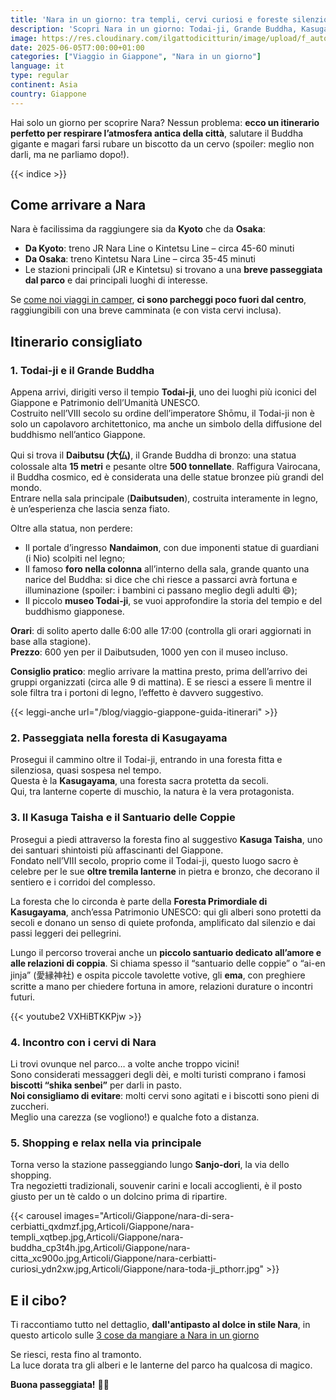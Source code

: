 ```yaml
---
title: 'Nara in un giorno: tra templi, cervi curiosi e foreste silenziose'
description: 'Scopri Nara in un giorno: Todai-ji, Grande Buddha, Kasuga Taisha, cervi e foresta di Kasugayama. Itinerario perfetto da Kyoto o Osaka!'
image: https://res.cloudinary.com/ilgattodicitturin/image/upload/f_auto,q_auto,w_800,dpr_auto/v1751857574/Articoli/Giappone/tour-di-nara-2025_nzmaha.png
date: 2025-06-05T7:00:00+01:00
categories: ["Viaggio in Giappone", "Nara in un giorno"]
language: it
type: regular
continent: Asia   
country: Giappone
---
```

Hai solo un giorno per scoprire Nara? Nessun problema: **ecco un itinerario perfetto per respirare l’atmosfera antica della città**, salutare il Buddha gigante e magari farsi rubare un biscotto da un cervo (spoiler: meglio non darli, ma ne parliamo dopo!).

{{< indice >}}

## Come arrivare a Nara

Nara è facilissima da raggiungere sia da **Kyoto** che da **Osaka**:

- **Da Kyoto**: treno JR Nara Line o Kintetsu Line – circa 45-60 minuti  
- **Da Osaka**: treno Kintetsu Nara Line – circa 35-45 minuti  
- Le stazioni principali (JR e Kintetsu) si trovano a una **breve passeggiata dal parco** e dai principali luoghi di interesse.

Se [come noi viaggi in camper](/blog/dall-italia-al-giappone-in-van), **ci sono parcheggi poco fuori dal centro**, raggiungibili con una breve camminata (e con vista cervi inclusa).

## Itinerario consigliato

### 1. Todai-ji e il Grande Buddha

Appena arrivi, dirigiti verso il tempio **Todai-ji**, uno dei luoghi più iconici del Giappone e Patrimonio dell’Umanità UNESCO.  
Costruito nell’VIII secolo su ordine dell’imperatore Shōmu, il Todai-ji non è solo un capolavoro architettonico, ma anche un simbolo della diffusione del buddhismo nell’antico Giappone.

Qui si trova il **Daibutsu (大仏)**, il Grande Buddha di bronzo: una statua colossale alta **15 metri** e pesante oltre **500 tonnellate**. Raffigura Vairocana, il Buddha cosmico, ed è considerata una delle statue bronzee più grandi del mondo.  
Entrare nella sala principale (**Daibutsuden**), costruita interamente in legno, è un’esperienza che lascia senza fiato.

Oltre alla statua, non perdere:

- Il portale d’ingresso **Nandaimon**, con due imponenti statue di guardiani (i Nio) scolpiti nel legno;
- Il famoso **foro nella colonna** all’interno della sala, grande quanto una narice del Buddha: si dice che chi riesce a passarci avrà fortuna e illuminazione (spoiler: i bambini ci passano meglio degli adulti 😄);
- Il piccolo **museo Todai-ji**, se vuoi approfondire la storia del tempio e del buddhismo giapponese.

**Orari**: di solito aperto dalle 6:00 alle 17:00 (controlla gli orari aggiornati in base alla stagione).  
**Prezzo**: 600 yen per il Daibutsuden, 1000 yen con il museo incluso.

**Consiglio pratico**: meglio arrivare la mattina presto, prima dell’arrivo dei gruppi organizzati (circa alle 9 di mattina). E se riesci a essere lì mentre il sole filtra tra i portoni di legno, l’effetto è davvero suggestivo.

{{< leggi-anche url="/blog/viaggio-giappone-guida-itinerari" >}}

### 2. Passeggiata nella foresta di Kasugayama

Prosegui il cammino oltre il Todai-ji, entrando in una foresta fitta e silenziosa, quasi sospesa nel tempo.  
Questa è la **Kasugayama**, una foresta sacra protetta da secoli.  
Qui, tra lanterne coperte di muschio, la natura è la vera protagonista.

### 3. Il Kasuga Taisha e il Santuario delle Coppie

Prosegui a piedi attraverso la foresta fino al suggestivo **Kasuga Taisha**, uno dei santuari shintoisti più affascinanti del Giappone.  
Fondato nell’VIII secolo, proprio come il Todai-ji, questo luogo sacro è celebre per le sue **oltre tremila lanterne** in pietra e bronzo, che decorano il sentiero e i corridoi del complesso.

La foresta che lo circonda è parte della **Foresta Primordiale di Kasugayama**, anch’essa Patrimonio UNESCO: qui gli alberi sono protetti da secoli e donano un senso di quiete profonda, amplificato dal silenzio e dai passi leggeri dei pellegrini.

Lungo il percorso troverai anche un **piccolo santuario dedicato all’amore e alle relazioni di coppia**. Si chiama spesso il “santuario delle coppie” o “ai-en jinja” (愛縁神社) e ospita piccole tavolette votive, gli **ema**, con preghiere scritte a mano per chiedere fortuna in amore, relazioni durature o incontri futuri.

{{< youtube2 VXHiBTKKPjw >}}

### 4. Incontro con i cervi di Nara

Li trovi ovunque nel parco… a volte anche troppo vicini!  
Sono considerati messaggeri degli dèi, e molti turisti comprano i famosi **biscotti “shika senbei”** per darli in pasto.  
**Noi consigliamo di evitare**: molti cervi sono agitati e i biscotti sono pieni di zuccheri.  
Meglio una carezza (se vogliono!) e qualche foto a distanza.

### 5. Shopping e relax nella via principale

Torna verso la stazione passeggiando lungo **Sanjo-dori**, la via dello shopping.  
Tra negozietti tradizionali, souvenir carini e locali accoglienti, è il posto giusto per un tè caldo o un dolcino prima di ripartire.

{{< carousel images="Articoli/Giappone/nara-di-sera-cerbiatti_qxdmzf.jpg,Articoli/Giappone/nara-templi_xqtbep.jpg,Articoli/Giappone/nara-buddha_cp3t4h.jpg,Articoli/Giappone/nara-citta_xc900o.jpg,Articoli/Giappone/nara-cerbiatti-curiosi_ydn2xw.jpg,Articoli/Giappone/nara-toda-ji_pthorr.jpg" >}}

## E il cibo?

Ti raccontiamo tutto nel dettaglio, **dall'antipasto al dolce in stile Nara**, in questo articolo sulle [3 cose da mangiare a Nara in un giorno](/blog/cosa-mangiare-nara-antipasto-primo-dolce)

Se riesci, resta fino al tramonto.  
La luce dorata tra gli alberi e le lanterne del parco ha qualcosa di magico.  

**Buona passeggiata!** 🌿✨